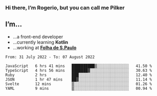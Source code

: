### Hi there, I’m Rogerio, but you can call me Pilker

## I’m…
- …a front-end developer
- …currently learning **Kotlin**
- …working at [**Folha de S.Paulo**](https://www.folha.com.br/)

<!--START_SECTION:waka-->

```text
From: 31 July 2022 - To: 07 August 2022

JavaScript   6 hrs 41 mins   ██████████▒░░░░░░░░░░░░░░   41.50 %
TypeScript   4 hrs 56 mins   ███████▓░░░░░░░░░░░░░░░░░   30.63 %
Ruby         2 hrs           ███░░░░░░░░░░░░░░░░░░░░░░   12.40 %
JSON         1 hr 47 mins    ██▓░░░░░░░░░░░░░░░░░░░░░░   11.14 %
Svelte       12 mins         ▒░░░░░░░░░░░░░░░░░░░░░░░░   01.26 %
YAML         9 mins          ▒░░░░░░░░░░░░░░░░░░░░░░░░   00.94 %
```

<!--END_SECTION:waka-->
